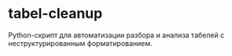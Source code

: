 # tabel-cleanup
Python-скрипт для автоматизации разбора и анализа табелей с неструктурированным форматированием.
